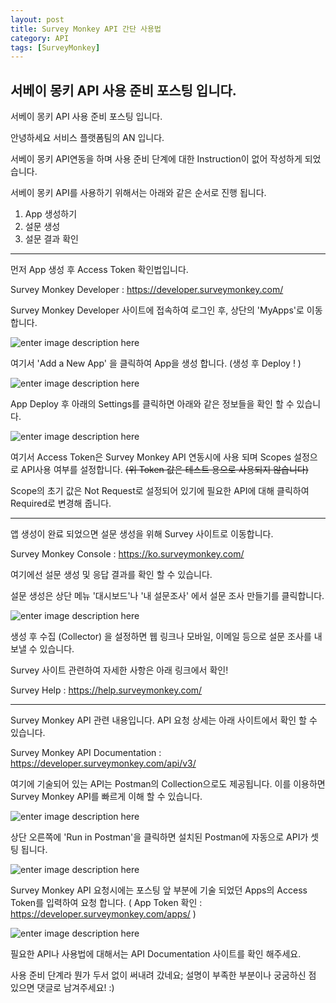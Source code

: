 ```yaml
---
layout: post
title: Survey Monkey API 간단 사용법
category: API
tags: [SurveyMonkey]
---
```


## 서베이 몽키 API 사용 준비 포스팅 입니다. 


서베이 몽키 API 사용 준비 포스팅 입니다. 


안녕하세요 
서비스 플랫폼팀의 AN 입니다.

서베이 몽키 API연동을 하며 사용 준비 단계에 대한 Instruction이 없어 작성하게 되었습니다. 

서베이 몽키 API를 사용하기 위해서는 아래와 같은 순서로 진행 됩니다. 


1. App 생성하기
2. 설문 생성
3. 설문 결과 확인

----
먼저 App 생성 후 Access Token 확인법입니다. 

Survey Monkey Developer
: https://developer.surveymonkey.com/  

Survey Monkey Developer 사이트에 접속하여 로그인 후, 상단의 'MyApps'로 이동합니다.

![enter image description here](https://lh3.googleusercontent.com/XJp1PoS9QMLyitU5B7wAUncCIubY-wrYOSM159U_K5Q12igKEb8cEzis-i67mAA15j8nFZH29z9I)

여기서  'Add a New App' 을 클릭하여 App을 생성 합니다.
(생성 후 Deploy ! )

![enter image description here](https://lh3.googleusercontent.com/9ZmxQLrPB9Qp2OMZX4M_yvX-N9tg_01H0uh6dtsLZQg1BjXZ1j5SKtZ4GVDCbiecO18zTKvY1PDb)

 App Deploy 후 아래의 Settings를 클릭하면 아래와 같은 정보들을 확인 할 수 있습니다.

![enter image description here](https://lh3.googleusercontent.com/o26KhiJDut8au9uwmtieMBKgD2-s0ptLe4C7U717rvFM4FQYnB_cj8Y5mkCKiskGrlYbqAUGDt98)

  여기서 Access Token은 Survey Monkey API 연동시에 사용 되며
 Scopes 설정으로 API사용 여부를 설정합니다.
~~(위 Token 값은 테스트 용으로 사용되지 않습니다)~~

 Scope의 초기 값은 Not Request로 설정되어 있기에 필요한 API에 대해 클릭하여 Required로 변경해  줍니다. 

--------
앱 생성이 완료 되었으면 설문 생성을 위해 Survey 사이트로 이동합니다. 

Survey Monkey Console
:  https://ko.surveymonkey.com/  

여기에선 설문 생성 및 응답 결과를 확인 할 수 있습니다. 

설문 생성은 상단 메뉴 '대시보드'나 '내 설문조사' 에서 설문 조사 만들기를 클릭합니다. 

![enter image description here](https://lh3.googleusercontent.com/czNLV4tF360uckhIgPAZs3B0gywNTec3R13BRdJOpxx5o8R66qrfyj6sJONxBQR3gWgHzlKgXOVa)

생성 후 수집 (Collector) 을 설정하면 웹 링크나 모바일, 이메일 등으로 설문 조사를 내보낼 수 있습니다.

Survey 사이트 관련하여 자세한 사항은 아래 링크에서 확인!

Survey Help
: https://help.surveymonkey.com/

--------
Survey Monkey API 관련 내용입니다. 
API 요청 상세는 아래 사이트에서 확인 할 수 있습니다.

Survey Monkey API Documentation 
: https://developer.surveymonkey.com/api/v3/

여기에 기술되어 있는 API는 Postman의 Collection으로도 제공됩니다. 
이를 이용하면 Survey Monkey API를 빠르게 이해 할 수 있습니다. 

![enter image description here](https://lh3.googleusercontent.com/_ydb73HnHScoDzTYJnwVAHA1-1yM2YffRbFOhC-kpicKAV0r-TkS-xrWX-XVpbWG4eoOutvIe6X8)

상단 오른쪽에 'Run in Postman'을 클릭하면 설치된 Postman에 자동으로 API가 셋팅 됩니다.

![enter image description here](https://lh3.googleusercontent.com/k5PwXAKnj8MhcIKeOYZNVkYs48nGv4PO5_1o0gkWLZ-ts-8ALMMeuXWOEYf4yI5kWRQ9Z1FIb1qx)

Survey Monkey API 요청시에는 포스팅 앞 부분에 기술 되었던 Apps의 Access Token를 입력하여 요청 합니다. 
( App Token 확인 : https://developer.surveymonkey.com/apps/ )

![enter image description here](https://lh3.googleusercontent.com/SNFsDEHz8rAePrTqOxqXN9195qKWhrhHgJ8PcpjUef5RD9KztGnZPUTCA_Kk73L4T2Q6OZt3MxcG)

필요한 API나 사용법에 대해서는 API Documentation 사이트를 확인 해주세요.


사용 준비 단계라 뭔가 두서 없이 써내려 갔네요;
설명이 부족한 부분이나 궁굼하신 점 있으면 댓글로 남겨주세요! :) 


